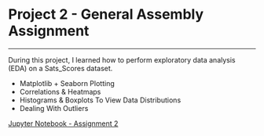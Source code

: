 # Project 2 - General Assembly Assignment

- - - - 

During this project, I learned how to perform exploratory data analysis (EDA) on a Sats_Scores dataset. 

* Matplotlib + Seaborn Plotting
* Correlations & Heatmaps
* Histograms & Boxplots To View Data Distributions
* Dealing With Outliers

[Jupyter Notebook - Assignment 2](Project-2-James-Phoenix.ipynb)
